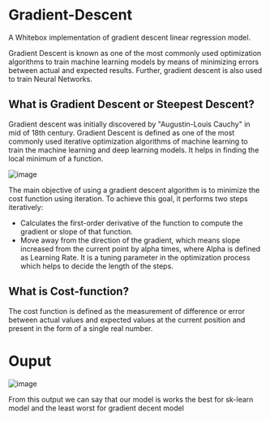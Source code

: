 # Gradient-Descent
A Whitebox implementation of gradient descent linear regression model.

Gradient Descent is known as one of the most commonly used optimization algorithms to train machine learning models by means of minimizing errors between actual and expected results. Further, gradient descent is also used to train Neural Networks.

## What is Gradient Descent or Steepest Descent?

Gradient descent was initially discovered by "Augustin-Louis Cauchy" in mid of 18th century. Gradient Descent is defined as one of the most commonly used iterative optimization algorithms of machine learning to train the machine learning and deep learning models. It helps in finding the local minimum of a function.

![image](https://user-images.githubusercontent.com/83088512/212014242-9366ccdb-beda-4b2a-be38-cb4f31399634.png)

The main objective of using a gradient descent algorithm is to minimize the cost function using iteration. To achieve this goal, it performs two steps iteratively:

* Calculates the first-order derivative of the function to compute the gradient or slope of that function.
* Move away from the direction of the gradient, which means slope increased from the current point by alpha times, where Alpha is defined as Learning Rate. It is a tuning parameter in the optimization process which helps to decide the length of the steps.

## What is Cost-function?

The cost function is defined as the measurement of difference or error between actual values and expected values at the current position and present in the form of a single real number.

# Ouput

![image](https://user-images.githubusercontent.com/83088512/212019229-e617a5e1-df15-4511-8874-ace90c8cb3ca.png)

From this output we can say that our model is works the best for sk-learn model and the least worst for gradient decent model
